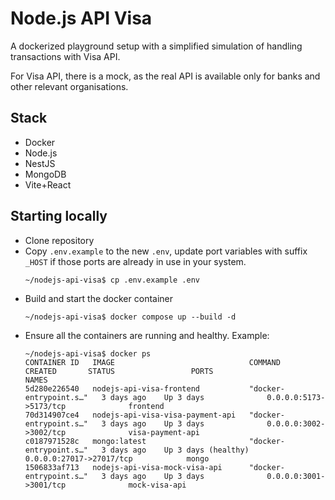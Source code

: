 # Node.js API Visa

A dockerized playground setup with a simplified simulation of handling transactions with Visa API. 

For Visa API, there is a mock, as the real API is available only for banks and other relevant organisations.

## Stack
- Docker
- Node.js
- NestJS
- MongoDB
- Vite+React

## Starting locally

* Clone repository
* Copy `.env.example` to the new `.env`, update port variables with suffix `_HOST` if those ports are already in use in your system.
  ```shell
  ~/nodejs-api-visa$ cp .env.example .env
  ```
* Build and start the docker container
  ```shell
  ~/nodejs-api-visa$ docker compose up --build -d
  ```
* Ensure all the containers are running and healthy. Example:
  ```shell
  ~/nodejs-api-visa$ docker ps
  CONTAINER ID   IMAGE                              COMMAND                  CREATED       STATUS                 PORTS                               NAMES
  5d280e226540   nodejs-api-visa-frontend           "docker-entrypoint.s…"   3 days ago    Up 3 days              0.0.0.0:5173->5173/tcp              frontend
  70d314907ce4   nodejs-api-visa-visa-payment-api   "docker-entrypoint.s…"   3 days ago    Up 3 days              0.0.0.0:3002->3002/tcp              visa-payment-api
  c0187971528c   mongo:latest                       "docker-entrypoint.s…"   3 days ago    Up 3 days (healthy)    0.0.0.0:27017->27017/tcp            mongo
  1506833af713   nodejs-api-visa-mock-visa-api      "docker-entrypoint.s…"   3 days ago    Up 3 days              0.0.0.0:3001->3001/tcp              mock-visa-api
  ```
